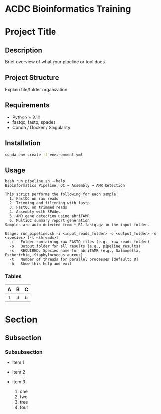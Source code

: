 # ACDC Bioinformatics Training


# Project Title
## Description
Brief overview of what your pipeline or tool does.
## Project Structure
Explain file/folder organization.
## Requirements
- Python ≥ 3.10
- fastqc, fastp, spades
- Conda / Docker / Singularity
## Installation
```bash
conda env create -f environment.yml
```

## Usage
```
bash run_pipeline.sh --help
Bioinformatics Pipeline: QC → Assembly → AMR Detection
------------------------------------------------------
This script performs the following for each sample:
  1. FastQC on raw reads
  2. Trimming and filtering with fastp
  3. FastQC on trimmed reads
  4. Assembly with SPAdes
  5. AMR gene detection using abriTAMR
  6. MultiQC summary report generation
Samples are auto-detected from *_R1.fastq.gz in the input folder.

Usage: run_pipeline.sh -i <input_reads_folder> -o <output_folder> -s <species> [-t <threads>]
  -i   Folder containing raw FASTQ files (e.g., raw_reads_folder)
  -o   Output folder for all results (e.g., pipeline_results)
  -s   REQUIRED: Species name for abriTAMR (e.g., Salmonella, Escherichia, Staphylococcus_aureus)
  -t   Number of threads for parallel processes [default: 8]
  -h   Show this help and exit

```


### Tables

|A | B | C|
|- |-  |- |
| 1|3  |6 |


# Section
## Subsection
### Subsubsection

- item 1
- item 2
- item 3

  1. one
  2. two
  3. tree
  5. four
  
